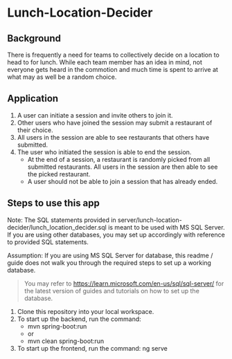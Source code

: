 # Lunch-Location-Decider

## Background
There is frequently a need for teams to collectively decide on a location to head to for lunch. While each team member has an idea in mind, not everyone gets heard in the commotion and much time is spent to arrive at what may as well be a random choice.

## Application
1. A user can initiate a session and invite others to join it.
2. Other users who have joined the session may submit a restaurant of their choice.
3. All users in the session are able to see restaurants that others have submitted.
4. The user who initiated the session is able to end the session.
   - At the end of a session, a restaurant is randomly picked from all submitted restaurants. All users in the session are then able to see the picked restaurant.
   - A user should not be able to join a session that has already ended.

## Steps to use this app
Note: The SQL statements provided in server/lunch-location-decider/lunch_location_decider.sql is meant to be used with MS SQL Server. If you are using other databases, you may set up accordingly with reference to provided SQL statements.

Assumption: If you are using MS SQL Server for database, this readme / guide does not walk you through the required steps to set up a working database.
> You may refer to https://learn.microsoft.com/en-us/sql/sql-server/ for the latest version of guides and tutorials on how to set up the database.

1. Clone this repository into your local workspace.
2. To start up the backend, run the command:
    - mvn spring-boot:run
    - or
    - mvn clean spring-boot:run
3. To start up the frontend, run the command:
    ng serve